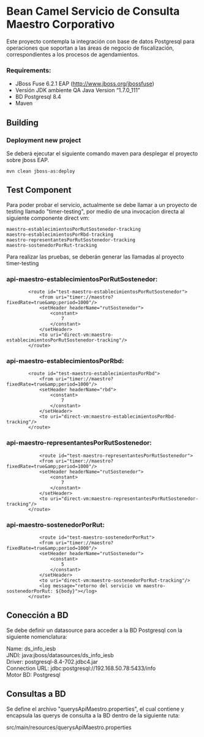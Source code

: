 Bean Camel Servicio de Consulta Maestro Corporativo
===================================================

Este proyecto contempla la integración con base de datos Postgresql para operaciones que 
soportan a las áreas de negocio de fiscalización, correspondientes a los procesos de agendamientos.

### Requirements:
* JBoss Fuse 6.2.1 EAP (http://www.jboss.org/jbossfuse)
* Versión JDK ambiente QA Java Version “1.7.0_111”
* BD Postgresql 8.4
* Maven


Building
--------

### Deployment new project
Se deberá ejecutar el siguiente comando maven para 
desplegar el proyecto sobre jboss EAP.

	mvn clean jboss-as:deploy

Test Component
--------------

Para poder probar el servicio, actualmente se debe llamar a un proyecto de testing llamado "timer-testing", por medio de una invocacion directa al siguiente componente direct vm:

	maestro-establecimientosPorRutSostenedor-tracking
	maestro-establecimientosPorRbd-tracking
	maestro-representantesPorRutSostenedor-tracking
	maestro-sostenedorPorRut-tracking

	
Para realizar las pruebas, se deberán generar las llamadas al proyecto timer-testing

### api-maestro-establecimientosPorRutSostenedor:
```camel-context
		<route id="test-maestro-establecimientosPorRutSostenedor">
 			<from uri="timer://maestro?fixedRate=true&amp;period=1000"/>
 			<setHeader headerName="rutSostenedor">
 				<constant>
 					7
 				</constant>
 			</setHeader>
 		    <to uri="direct-vm:maestro-establecimientosPorRutSostenedor-tracking"/> 
		</route>
```
### api-maestro-establecimientosPorRbd:
```camel-context
		<route id="test-maestro-establecimientosPorRbd">
 			<from uri="timer://maestro?fixedRate=true&amp;period=1000"/>
 			<setHeader headerName="rbd">
 				<constant>
 					7
 				</constant>
 			</setHeader>
 		    <to uri="direct-vm:maestro-establecimientosPorRbd-tracking"/>
		</route>		
```
### api-maestro-representantesPorRutSostenedor:
```camel-context
			<route id="test-maestro-representantesPorRutSostenedor">
 			<from uri="timer://maestro?fixedRate=true&amp;period=1000"/>
 			<setHeader headerName="rutSostenedor">
 				<constant>
 					7
 				</constant>
 			</setHeader>
 		    <to uri="direct-vm:maestro-representantesPorRutSostenedor-tracking"/> 
		</route>
```
### api-maestro-sostenedorPorRut:
```camel-context
			<route id="test-maestro-sostenedorPorRut">
 			<from uri="timer://maestro?fixedRate=true&amp;period=1000"/>
 			<setHeader headerName="rutSostenedor">
 				<constant>
 					5
 				</constant>
 			</setHeader>
		    <to uri="direct-vm:maestro-sostenedorPorRut-tracking"/>
		    <log message="retorno del servicio vm maestro-sostenedorPorRut: ${body}"></log>
		</route>	
```

Conección a BD
--------------
Se debe definir un datasource para acceder a la BD Postgresql con la siguiente
nomenclatura:

Name:		ds_info_iesb	        
JNDI:		java:jboss/datasources/ds_info_iesb                               
Driver:		postgresql-8.4-702.jdbc4.jar          
Connection URL: jdbc:postgresql://192.168.50.78:5433/info	                                    
Motor BD:	Postgresql
   			


Consultas a BD
--------------
Se define el archivo "querysApiMaestro.properties", el cual contiene y encapsula las querys de consulta a la BD dentro de la siguiente ruta:

src/main/resources/querysApiMaestro.properties
